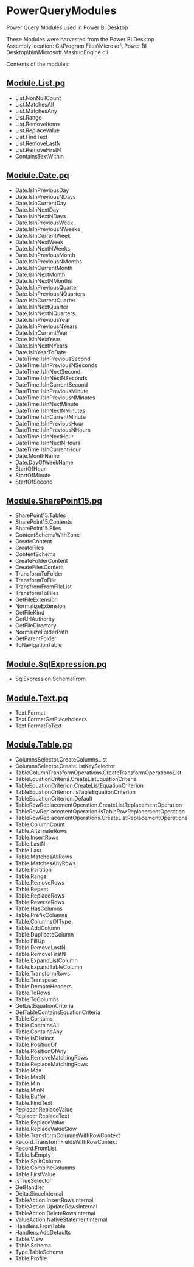 # PowerQueryModules
Power Query Modules used in Power BI Desktop

These Modules were harvested from the Power BI Desktop  
Assembly location: C:\Program Files\Microsoft Power BI Desktop\bin\Microsoft.MashupEngine.dll

Contents of the modules:

## [Module.List.pq](Module.List.pq)
  * List.NonNullCount
  * List.MatchesAll
  * List.MatchesAny
  * List.Range
  * List.RemoveItems
  * List.ReplaceValue
  * List.FindText
  * List.RemoveLastN
  * List.RemoveFirstN
  * ContainsTextWithin

## [Module.Date.pq](Module.Date.pq)
  * Date.IsInPreviousDay 
  * Date.IsInPreviousNDays 
  * Date.IsInCurrentDay
  * Date.IsInNextDay 
  * Date.IsInNextNDays 
  * Date.IsInPreviousWeek
  * Date.IsInPreviousNWeeks
  * Date.IsInCurrentWeek
  * Date.IsInNextWeek 
  * Date.IsInNextNWeeks 
  * Date.IsInPreviousMonth 
  * Date.IsInPreviousNMonths
  * Date.IsInCurrentMonth 
  * Date.IsInNextMonth
  * Date.IsInNextNMonths
  * Date.IsInPreviousQuarter
  * Date.IsInPreviousNQuarters
  * Date.IsInCurrentQuarter 
  * Date.IsInNextQuarter 
  * Date.IsInNextNQuarters
  * Date.IsInPreviousYear
  * Date.IsInPreviousNYears
  * Date.IsInCurrentYear
  * Date.IsInNextYear
  * Date.IsInNextNYears
  * Date.IsInYearToDate
  * DateTime.IsInPreviousSecond
  * DateTime.IsInPreviousNSeconds
  * DateTime.IsInNextSecond
  * DateTime.IsInNextNSeconds
  * DateTime.IsInCurrentSecond
  * DateTime.IsInPreviousMinute
  * DateTime.IsInPreviousNMinutes
  * DateTime.IsInNextMinute
  * DateTime.IsInNextNMinutes 
  * DateTime.IsInCurrentMinute
  * DateTime.IsInPreviousHour
  * DateTime.IsInPreviousNHours
  * DateTime.IsInNextHour
  * DateTime.IsInNextNHours 
  * DateTime.IsInCurrentHour
  * Date.MonthName
  * Date.DayOfWeekName
  * StartOfHour
  * StartOfMinute
  * StartOfSecond
  
## [Module.SharePoint15.pq](Module.SharePoint15.pq)
  * SharePoint15.Tables
  * SharePoint15.Contents
  * SharePoint15.Files
  * ContentSchemaWithZone
  * CreateContent
  * CreateFiles
  * ContentSchema 
  * CreateFolderContent
  * CreateFilesContent
  * TransformToFolder
  * TransformToFile
  * TransfromFromFileList
  * TransformToFiles
  * GetFileExtension
  * NormalizeExtension
  * GetFileKind 
  * GetUrlAuthority
  * GetFileDirectory
  * NormalizeFolderPath
  * GetParentFolder
  * ToNavigationTable
  
## [Module.SqlExpression.pq](Module.SqlExpression.pq)
  * SqlExpression.SchemaFrom
  
## [Module.Text.pq](Module.Text.pq)
  * Text.Format
  * Text.FormatGetPlaceholders
  * Text.FormatToText
  
## [Module.Table.pq](Module.Table.pq)
  * ColumnsSelector.CreateColumnsList
  * ColumnsSelector.CreateListKeySelector
  * TableColumnTransformOperations.CreateTransformOperationsList
  * TableEquationCriteria.CreateListEquationCriteria
  * TableEquationCriterion.CreateListEquationCriterion
  * TableEquationCriterion.IsTableEquationCriterion
  * TableEquationCriterion.Default
  * TableRowReplacementOperation.CreateListReplacementOperation
  * TableRowReplacementOperation.IsTableRowReplacementOperation
  * TableRowReplacementOperations.CreateListReplacementOperations
  * Table.ColumnCount
  * Table.AlternateRows
  * Table.InsertRows
  * Table.LastN
  * Table.Last
  * Table.MatchesAllRows
  * Table.MatchesAnyRows
  * Table.Partition
  * Table.Range
  * Table.RemoveRows
  * Table.Repeat
  * Table.ReplaceRows
  * Table.ReverseRows
  * Table.HasColumns
  * Table.PrefixColumns
  * Table.ColumnsOfType
  * Table.AddColumn
  * Table.DuplicateColumn
  * Table.FillUp
  * Table.RemoveLastN
  * Table.RemoveFirstN
  * Table.ExpandListColumn
  * Table.ExpandTableColumn
  * Table.TransformRows 
  * Table.Transpose 
  * Table.DemoteHeaders
  * Table.ToRows
  * Table.ToColumns
  * GetListEquationCriteria
  * GetTableContainsEquationCriteria
  * Table.Contains 
  * Table.ContainsAll
  * Table.ContainsAny
  * Table.IsDistinct 
  * Table.PositionOf 
  * Table.PositionOfAny
  * Table.RemoveMatchingRows
  * Table.ReplaceMatchingRows
  * Table.Max
  * Table.MaxN 
  * Table.Min
  * Table.MinN
  * Table.Buffer
  * Table.FindText
  * Replacer.ReplaceValue
  * Replacer.ReplaceText 
  * Table.ReplaceValue 
  * Table.ReplaceValueSlow 
  * Table.TransformColumnsWithRowContext 
  * Record.TransformFieldsWithRowContext 
  * Record.FromList
  * Table.IsEmpty
  * Table.SplitColumn
  * Table.CombineColumns
  * Table.FirstValue 
  * IsTrueSelector
  * GetHandler
  * Delta.SinceInternal
  * TableAction.InsertRowsInternal
  * TableAction.UpdateRowsInternal
  * TableAction.DeleteRowsInternal
  * ValueAction.NativeStatementInternal
  * Handlers.FromTable
  * Handlers.AddDefaults
  * Table.View
  * Table.Schema 
  * Type.TableSchema
  * Table.Profile  
